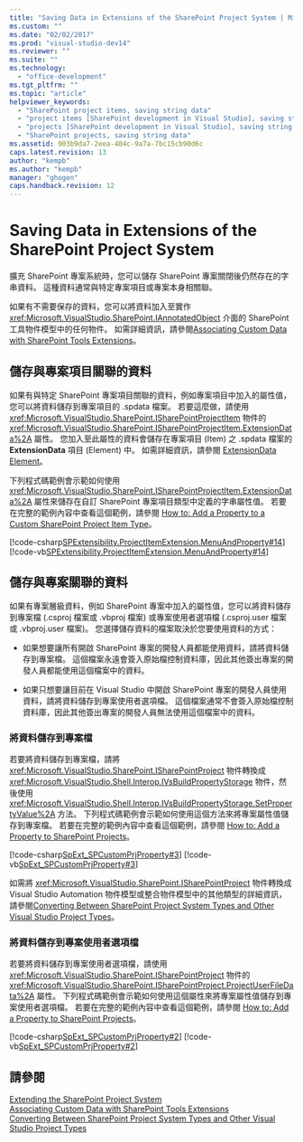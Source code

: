 ```yaml
---
title: "Saving Data in Extensions of the SharePoint Project System | Microsoft Docs"
ms.custom: ""
ms.date: "02/02/2017"
ms.prod: "visual-studio-dev14"
ms.reviewer: ""
ms.suite: ""
ms.technology: 
  - "office-development"
ms.tgt_pltfrm: ""
ms.topic: "article"
helpviewer_keywords: 
  - "SharePoint project items, saving string data"
  - "project items [SharePoint development in Visual Studio], saving string data"
  - "projects [SharePoint development in Visual Studio], saving string data"
  - "SharePoint projects, saving string data"
ms.assetid: 903b9da7-2eea-404c-9a7a-7bc15cb90d6c
caps.latest.revision: 13
author: "kempb"
ms.author: "kempb"
manager: "ghogen"
caps.handback.revision: 12
---
```

# Saving Data in Extensions of the SharePoint Project System
  擴充 SharePoint 專案系統時，您可以儲存 SharePoint 專案關閉後仍然存在的字串資料。  這種資料通常與特定專案項目或專案本身相關聯。  
  
 如果有不需要保存的資料，您可以將資料加入至實作 <xref:Microsoft.VisualStudio.SharePoint.IAnnotatedObject> 介面的 SharePoint 工具物件模型中的任何物件。  如需詳細資訊，請參閱[Associating Custom Data with SharePoint Tools Extensions](../sharepoint/associating-custom-data-with-sharepoint-tools-extensions.md)。  
  
## 儲存與專案項目關聯的資料  
 如果有與特定 SharePoint 專案項目關聯的資料，例如專案項目中加入的屬性值，您可以將資料儲存到專案項目的 .spdata 檔案。  若要這麼做，請使用 <xref:Microsoft.VisualStudio.SharePoint.ISharePointProjectItem> 物件的 <xref:Microsoft.VisualStudio.SharePoint.ISharePointProjectItem.ExtensionData%2A> 屬性。  您加入至此屬性的資料會儲存在專案項目 \(Item\) 之 .spdata 檔案的 **ExtensionData** 項目 \(Element\) 中。  如需詳細資訊，請參閱 [ExtensionData Element](../sharepoint/extensiondata-element.md)。  
  
 下列程式碼範例會示範如何使用 <xref:Microsoft.VisualStudio.SharePoint.ISharePointProjectItem.ExtensionData%2A> 屬性來儲存在自訂 SharePoint 專案項目類型中定義的字串屬性值。  若要在完整的範例內容中查看這個範例，請參閱 [How to: Add a Property to a Custom SharePoint Project Item Type](../sharepoint/how-to-add-a-property-to-a-custom-sharepoint-project-item-type.md)。  
  
 [!code-csharp[SPExtensibility.ProjectItemExtension.MenuAndProperty#14](../snippets/csharp/VS_Snippets_OfficeSP/spextensibility.projectitemextension.menuandproperty/cs/extension/projectitemtypeproperty.cs#14)]
 [!code-vb[SPExtensibility.ProjectItemExtension.MenuAndProperty#14](../snippets/visualbasic/VS_Snippets_OfficeSP/spextensibility.projectitemextension.menuandproperty/vb/extension/projectitemtypeproperty.vb#14)]  
  
## 儲存與專案關聯的資料  
 如果有專案層級資料，例如 SharePoint 專案中加入的屬性值，您可以將資料儲存到專案檔 \(.csproj 檔案或 .vbproj 檔案\) 或專案使用者選項檔 \(.csproj.user 檔案或 .vbproj.user 檔案\)。  您選擇儲存資料的檔案取決於您要使用資料的方式：  
  
-   如果想要讓所有開啟 SharePoint 專案的開發人員都能使用資料，請將資料儲存到專案檔。  這個檔案永遠會簽入原始檔控制資料庫，因此其他簽出專案的開發人員都能使用這個檔案中的資料。  
  
-   如果只想要讓目前在 Visual Studio 中開啟 SharePoint 專案的開發人員使用資料，請將資料儲存到專案使用者選項檔。  這個檔案通常不會簽入原始檔控制資料庫，因此其他簽出專案的開發人員無法使用這個檔案中的資料。  
  
### 將資料儲存到專案檔  
 若要將資料儲存到專案檔，請將 <xref:Microsoft.VisualStudio.SharePoint.ISharePointProject> 物件轉換成 <xref:Microsoft.VisualStudio.Shell.Interop.IVsBuildPropertyStorage> 物件，然後使用 <xref:Microsoft.VisualStudio.Shell.Interop.IVsBuildPropertyStorage.SetPropertyValue%2A> 方法。  下列程式碼範例會示範如何使用這個方法來將專案屬性值儲存到專案檔。  若要在完整的範例內容中查看這個範例，請參閱 [How to: Add a Property to SharePoint Projects](../sharepoint/how-to-add-a-property-to-sharepoint-projects.md)。  
  
 [!code-csharp[SpExt_SPCustomPrjProperty#3](../snippets/csharp/VS_Snippets_OfficeSP/spext_spcustomprjproperty/cs/customspproperty/customproperty.cs#3)]
 [!code-vb[SpExt_SPCustomPrjProperty#3](../snippets/visualbasic/VS_Snippets_OfficeSP/spext_spcustomprjproperty/vb/customspproperty/customproperty.vb#3)]  
  
 如需將 <xref:Microsoft.VisualStudio.SharePoint.ISharePointProject> 物件轉換成 Visual Studio Automation 物件模型或整合物件模型中的其他類型的詳細資訊，請參閱[Converting Between SharePoint Project System Types and Other Visual Studio Project Types](../sharepoint/converting-between-sharepoint-project-system-types-and-other-visual-studio-project-types.md)。  
  
### 將資料儲存到專案使用者選項檔  
 若要將資料儲存到專案使用者選項檔，請使用 <xref:Microsoft.VisualStudio.SharePoint.ISharePointProject> 物件的 <xref:Microsoft.VisualStudio.SharePoint.ISharePointProject.ProjectUserFileData%2A> 屬性。  下列程式碼範例會示範如何使用這個屬性來將專案屬性值儲存到專案使用者選項檔。  若要在完整的範例內容中查看這個範例，請參閱 [How to: Add a Property to SharePoint Projects](../sharepoint/how-to-add-a-property-to-sharepoint-projects.md)。  
  
 [!code-csharp[SpExt_SPCustomPrjProperty#2](../snippets/csharp/VS_Snippets_OfficeSP/spext_spcustomprjproperty/cs/customspproperty/customproperty.cs#2)]
 [!code-vb[SpExt_SPCustomPrjProperty#2](../snippets/visualbasic/VS_Snippets_OfficeSP/spext_spcustomprjproperty/vb/customspproperty/customproperty.vb#2)]  
  
## 請參閱  
 [Extending the SharePoint Project System](../sharepoint/extending-the-sharepoint-project-system.md)   
 [Associating Custom Data with SharePoint Tools Extensions](../sharepoint/associating-custom-data-with-sharepoint-tools-extensions.md)   
 [Converting Between SharePoint Project System Types and Other Visual Studio Project Types](../sharepoint/converting-between-sharepoint-project-system-types-and-other-visual-studio-project-types.md)  
  
  